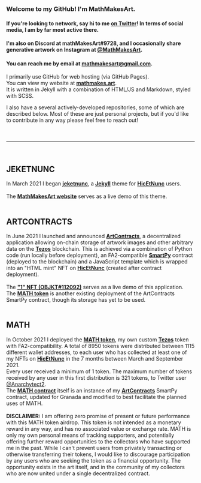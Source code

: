 ### Welcome to my GitHub! I'm MathMakesArt.
#### If you're looking to network, say hi to me [**on Twitter**](https://twitter.com/mathmakesart)! In terms of social media, I am by far most active there.
#### I'm also on Discord at **mathMakesArt#9728**, and I occasionally share generative artwork on Instagram at [**@MathMakesArt**](https://instagram.com/mathmakesart).
#### You can reach me by email at [**mathmakesart@gmail.com**](mailto:mathmakesart@gmail.com).

I primarily use GitHub for web hosting (via GitHub Pages).
<br />
You can view my website at [**mathmakes.art**](https://mathmakes.art).
<br />
It is written in Jekyll with a combination of HTML/JS and Markdown, styled with SCSS.
<br />


I also have a several actively-developed repositories, some of which are described below.
Most of these are just personal projects, but if you'd like to contribute in any way please feel free to reach out!
<br />
<br />
<br />
<hr />
<br />

## JEKETNUNC
In March 2021 I began [**jeketnunc**](https://github.com/jeketnunc/jeketnunc), a [**Jekyll**](https://github.com/jekyll/jekyll) theme for [**HicEtNunc**](https://www.hicetnunc.xyz) users.
<br />
<br />
The [**MathMakesArt website**](https://mathmakes.art) serves as a live demo of this theme.
<br />
<br />
## ARTCONTRACTS
In June 2021 I launched and announced [**ArtContracts**](https://github.com/mathMakesArt/ArtContracts), a decentralized application allowing on-chain storage of artwork images and other arbitrary data on the [**Tezos**](https://tezos.com/learn/what-is-tezos/) blockchain. This is achieved via a combination of Python code (run locally before deployment), an FA2-compatible [**SmartPy**](https://smartpy.io/) contract (deployed to the blockchain) and a JavaScript template which is wrapped into an "HTML mint" NFT on [**HicEtNunc**](https://www.hicetnunc.xyz) (created after contract deployment).
<br />
<br />
The [**"1" NFT (OBJKT#112092)**](https://www.hicetnunc.xyz/objkt/112092) serves as a live demo of this application.
<br />
The [**MATH token**](https://mathmakes.art/MATH/) is another existing deployment of the ArtContracts SmartPy contract, though its storage has yet to be used.
<br />
<br />
## MATH
In October 2021 I deployed the [**MATH token**](https://mathmakes.art/MATH/), my own custom [**Tezos**](https://tezos.com/learn/what-is-tezos/) token with FA2-compatibility.
A total of 8950 tokens were distributed between 1115 different wallet addresses, to each user who has collected at least one of my NFTs on [**HicEtNunc**](https://www.hicetnunc.xyz) in the 7 months between March and September 2021.
<br />
Every user received a minimum of 1 token. The maximum number of tokens received by any user in this first distribution is 321 tokens, to Twitter user [@Anarchytect2](https://twitter.com/mathMakesArt/status/1443827161794818077).
<br />
The [**MATH contract**](https://tzkt.io/KT18hYjnko76SBVv6TaCT4kU6B32mJk6JWLZ/operations/) itself is an instance of my [**ArtContracts**](https://github.com/mathMakesArt/ArtContracts) SmartPy contract, updated for Granada and modified to best facilitate the planned uses of MATH.
<br />
<br />
**DISCLAIMER:** I am offering zero promise of present or future performance with this MATH token airdrop. This token is not intended as a monetary reward in any way, and has no associated value or exchange rate. MATH is only my own personal means of tracking supporters, and potentially offering further reward opportunities to the collectors who have supported me in the past. While I can't prevent users from privately transacting or otherwise transferring their tokens, I would like to discourage participation by any users who are seeking the token as a financial opportunity. The opportunity exists in the art itself, and in the community of my collectors who are now united under a single decentralized contract.
<br />
<br />

<!--
**mathMakesArt/mathMakesArt** is a ✨ _special_ ✨ repository because its `README.md` (this file) appears on your GitHub profile.

Here are some ideas to get you started:

- 🔭 I’m currently working on ...
- 🌱 I’m currently learning ...
- 👯 I’m looking to collaborate on ...
- 🤔 I’m looking for help with ...
- 💬 Ask me about ...
- 📫 How to reach me: ...
- 😄 Pronouns: ...
- ⚡ Fun fact: ...
-->
